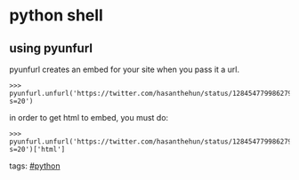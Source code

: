 # python shell

## using pyunfurl
pyunfurl creates an embed for your site when you pass it a url.
```
>>> pyunfurl.unfurl('https://twitter.com/hasanthehun/status/1284547799862792199?s=20')
```
in order to get html to embed, you must do:
```
>>> pyunfurl.unfurl('https://twitter.com/hasanthehun/status/1284547799862792199?s=20')['html']
```

<div class="tags">
<p>tags: <a href="../tags.html#python">#python</a></p>
</div>
